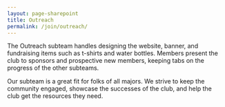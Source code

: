 ```yaml
---
layout: page-sharepoint
title: Outreach
permalink: /join/outreach/
---
```


<!-- Pic -->

The Outreach subteam handles designing the website, banner, and fundraising items such as t-shirts and water bottles.  Members present the club to sponsors and prospective new members, keeping tabs on the progress of the other subteams.

Our subteam is a great fit for folks of all majors.  We strive to keep the community engaged, showcase the successes of the club, and help the club get the resources they need.
